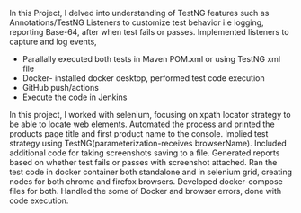 In this Project, I delved into understanding of TestNG features such as Annotations/TestNG Listeners to customize test behavior i.e logging, reporting Base-64, after when test fails or passes. Implemented listeners to capture and log events,
- Parallally executed both tests in Maven POM.xml or using TestNG xml file
- Docker- installed docker desktop, performed test code execution
- GitHub push/actions
- Execute the code in Jenkins

In this project, I worked with selenium, focusing on xpath locator strategy to be able to locate web elements. Automated the process and printed the products page title and first product name to the console.
Implied test strategy using TestNG(parameterization-receives browserName). 
Included additional code for taking screenshots saving to a file. 
Generated reports based on whether test fails or passes with screenshot attached.
Ran the test code in docker container both standalone and in selenium grid, creating nodes for both chrome and firefox browsers. Developed docker-compose files for both.
Handled the some of Docker and browser errors, done with code execution.


